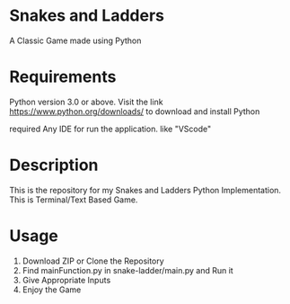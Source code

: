 # Snakes and Ladders

A Classic Game made using Python

# Requirements

Python version 3.0 or above. Visit the link https://www.python.org/downloads/ to download and install Python

required Any IDE for run the application. like "VScode"

# Description

This is the repository for my Snakes and Ladders Python Implementation.
This is Terminal/Text Based Game.

# Usage

1. Download ZIP or Clone the Repository
2. Find mainFunction.py in snake-ladder/main.py and Run it
3. Give Appropriate Inputs
4. Enjoy the Game
